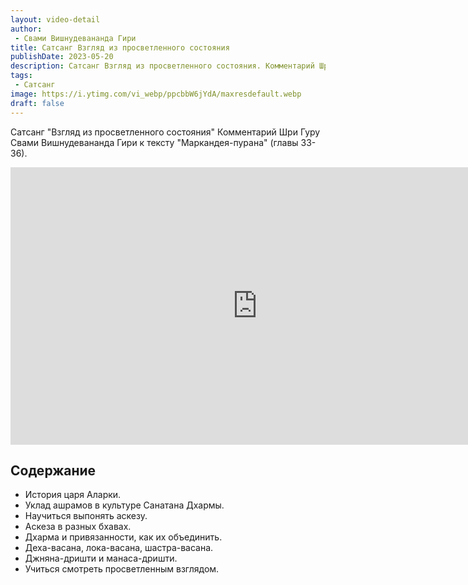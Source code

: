 ```yaml
---
layout: video-detail
author:
 - Свами Вишнудевананда Гири
title: Сатсанг Взгляд из просветленного состояния
publishDate: 2023-05-20
description: Сатсанг Взгляд из просветленного состояния. Комментарий Шри Гуру Свами Вишнудевананда Гири к тексту "Маркандея-пурана" (главы 33-36).
tags: 
 - Сатсанг
image: https://i.ytimg.com/vi_webp/ppcbbW6jYdA/maxresdefault.webp
draft: false
---
```


 Сатсанг "Взгляд из просветленного состояния"
Комментарий Шри Гуру Свами Вишнудевананда Гири к тексту "Маркандея-пурана" (главы 33-36).

<iframe width="790" height="444" src="https://www.youtube.com/embed/ppcbbW6jYdA" frameborder="0" allowfullscreen=""></iframe> 

## Содержание

- История царя Аларки.
- Уклад ашрамов в культуре Санатана Дхармы.
- Научиться выпонять аскезу.
- Аскеза в разных бхавах.
- Дхарма и привязанности, как их объединить.
- Деха-васана, лока-васана, шастра-васана.
- Джняна-дришти и манаса-дришти.
- Учиться смотреть просветленным взглядом. 